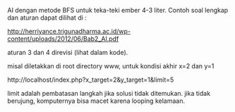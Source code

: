 AI dengan metode BFS untuk teka-teki ember 4-3 liter. Contoh soal lengkap dan aturan dapat dilihat di :

http://herriyance.trigunadharma.ac.id/wp-content/uploads/2012/06/Bab2_AI.pdf

aturan 3 dan 4 direvisi (lihat dalam kode).

misal diletakkan di root directory www, untuk kondisi akhir x=2 dan y=1

http://localhost/index.php?x_target=2&y_target=1&limit=5

limit adalah pembatasan langkah jika solusi tidak ditemukan. jika tidak berujung, komputernya bisa macet karena looping kelamaan.

